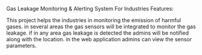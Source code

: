 Gas Leakage Monitoring & Alerting System For Industries
Features:

This project helps the industries in monitoring the emission of harmful gases.
in several areas the gas sensors will be integrated to monitor the gas leakage.
if in any area gas leakage is detected the admins will be notified along with the location.
in the web application admins can view the sensor parameters.
